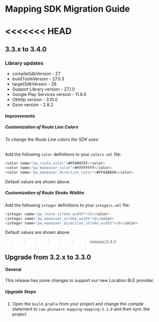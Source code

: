 # Mapping SDK Migration Guide
<<<<<<< HEAD
=======

## 3.3.x to 3.4.0

### Library updates
- compileSdkVersion - 27
- buildToolsVersion - 27.0.3
- targetSdkVersion - 26
- Support Library version - 27.1.0
- Google Play Services version - 11.8.0
- Okhttp version - 3.10.0
- Gson version - 2.8.2

#### Improvements
##### Customization of Route Line Colors
###### To change the Route Line colors the SDK uses:
Add the following `color` definitions to your `colors.xml` file:

```java
<color name="pw_route_color">#FF0007EF</color>
<color name="pw_maneuver_color">#FFFFFFFF</color>
<color name="pw_maneuver_direction_color">#FFA3BA50</color>
```
Default values are shown above.

##### Customization of Route Stroke Widths
Add the following `integer` definitions to your `integers.xml` file:

```java
<integer name="pw_route_stroke_width">10</color>
<integer name="pw_maneuver_stroke_width">8</color>
<integer name="pw_maneuver_direction_stroke_width">24</color>
```
Default values are shown above.

>>>>>>> release/3.4.0
## Upgrade from 3.2.x to 3.3.0

#### General

This release has some changes to support our new Location BLE provider.

##### Upgrade Steps

1. Open the `build.gradle` from your project and change the compile statement to `com.phunware.mapping:mapping:3.3.0` and then sync the project.
